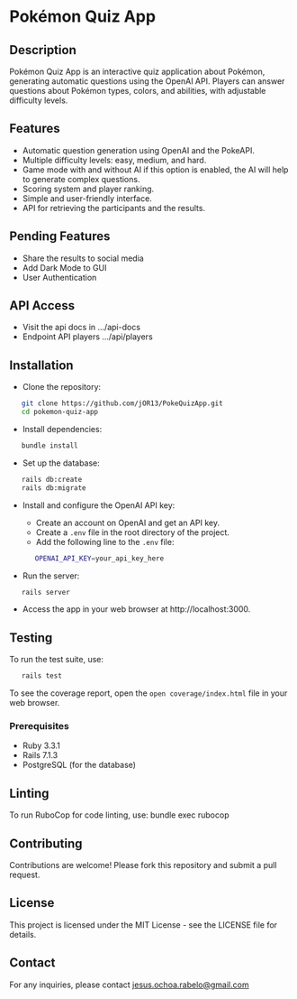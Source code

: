 # Pokémon Quiz App

## Description

Pokémon Quiz App is an interactive quiz application about Pokémon, generating automatic questions using the OpenAI API. Players can answer questions about Pokémon types, colors, and abilities, with adjustable difficulty levels.

## Features

- Automatic question generation using OpenAI and the PokeAPI.
- Multiple difficulty levels: easy, medium, and hard.
- Game mode with and without AI if this option is enabled, the AI will help to generate complex questions.
- Scoring system and player ranking.
- Simple and user-friendly interface.
- API for retrieving the participants and the results.

## Pending Features

- Share the results to social media
- Add Dark Mode to GUI
- User Authentication

## API Access

- Visit the api docs in .../api-docs
- Endpoint API players .../api/players

## Installation

- Clone the repository:
```bash
   git clone https://github.com/jOR13/PokeQuizApp.git
   cd pokemon-quiz-app
```
- Install dependencies:
```bash
   bundle install
```
- Set up the database:
```bash
   rails db:create
   rails db:migrate
```
- Install and configure the OpenAI API key:
  - Create an account on OpenAI and get an API key.
  - Create a `.env` file in the root directory of the project.
  - Add the following line to the `.env` file:
  ```bash
     OPENAI_API_KEY=your_api_key_here
  ```

- Run the server:
```bash
   rails server
```
- Access the app in your web browser at http://localhost:3000.

## Testing

To run the test suite, use:
```bash
   rails test
```
To see the coverage report, open the `open coverage/index.html` file in your web browser.


### Prerequisites

- Ruby 3.3.1
- Rails 7.1.3
- PostgreSQL (for the database)

## Linting

To run RuboCop for code linting, use:
bundle exec rubocop

## Contributing

Contributions are welcome! Please fork this repository and submit a pull request.

## License

This project is licensed under the MIT License - see the LICENSE file for details.

## Contact

For any inquiries, please contact jesus.ochoa.rabelo@gmail.com
